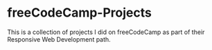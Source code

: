 # freeCodeCamp-Projects

This is a collection of projects I did on freeCodeCamp as part of their Responsive Web Development path.
